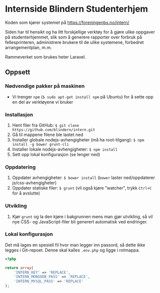 # Internside Blindern Studenterhjem

Koden som kjører systemet på https://foreningenbs.no/intern/

Siden har til hensikt og ha litt forskjellige verktøy for å gjøre
ulike oppgaver på studenterhjemmet, slik som å generere rapporter
over forbruk på fellesprinteren, administrere brukere til de ulike
systemene, forbedret arrangementplan, m.m.

Rammeverket som brukes heter Laravel.

## Oppsett

### Nødvendige pakker på maskinen
* Vi trenger ```npm``` (```$ sudo apt-get install npm``` på Ubuntu) for å sette opp en del av verktøyene vi bruker

### Installasjon
1. Hent filer fra GitHub: ```$ git clone https://github.com/blindern/intern.git```
2. Gå til mappene filene ble lastet ned
3. Installer globale nodejs-avhengigheter (må ha root-tilgang): ```$ npm install -g bower grunt-cli```
4. Installer lokale nodejs-avhengigheter: ```$ npm install```
5. Sett opp lokal konfigurasjon (se lenger ned)

### Oppdatering
1. Oppdater avhengigheter: ```$ bower install``` (```bower``` laster ned/oppdaterer js/css-avhengigheter)
2. Oppdater statiske filer: ```$ grunt``` (vil også kjøre "watcher", trykk ```Ctrl+C``` for å avslutte)

### Utvikling
1. Kjør ```grunt``` og la den kjøre i bakgrunnen mens man gjør utvikling, så vil nye CSS- og JavaScript-filer bli generert automatisk ved endringer.

### Lokal konfigurasjon

Det må lages en spesiell fil hvor man legger inn passord, så dette ikke legges i Git-repoet. Denne skal kalles ```.env.php``` og ligge i rotmappa.
```php
<?php

return array(
	'INTERN_KEY' => 'REPLACE',
	'INTERN_MONGODB_PASS' => 'REPLACE',
	'INTERN_MYSQL_PASS' => 'REPLACE'
);
```